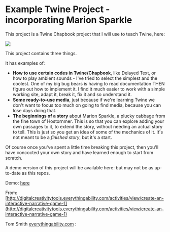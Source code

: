 # Example Twine Project - incorporating Marion Sparkle

This project is a Twine Chapbook project that I will use to teach Twine, here:

![](https://www-users.york.ac.uk/~tas509/SplashScreen_Cover.png)


This project contains three things.

It has examples of:

* **How to use certain codes in Twine/Chapbook**, like Delayed Text, or how to play ambient sounds - I've tried to select the simplest and the coolest. One of my big bug bears is having to read documentation THEN figure out how to implement it. I find it much easier to work with a simple working site, adapt it, break it, fix it and so understand it.
* **Some ready-to-use media**, just because if we're learning Twine we don't want to focus too much on going to find media, because you can lose days doing that.
* **The beginnings of a story** about Marion Sparkle, a plucky cabbage from the fine town of Hostornmer. This is so that you can explore adding your own passages to it, to extend the story, without needing an actual story to tell. This is just so you get an idea of some of the mechanics of it. It's not meant to be a *finished story*, but it's a start.

Of course once you've spent a little time breaking this project, then you'll have concocted your own story and have learned enough to start from scratch.

A demo version of this project will be available here: but may not be as up-to-date as this repos.

Demo: [here](https://www-users.york.ac.uk/~tas509/ExampleProjectMarionSparkle.html)


From: [http://digitalcreativitytools.everythingability.com/activities/view/create-an-interactive-narrative-game-1](http://digitalcreativitytools.everythingability.com/activities/view/create-an-interactive-narrative-game-1)

Tom Smith [everythingability.com](https://everythingability.com/)
:
